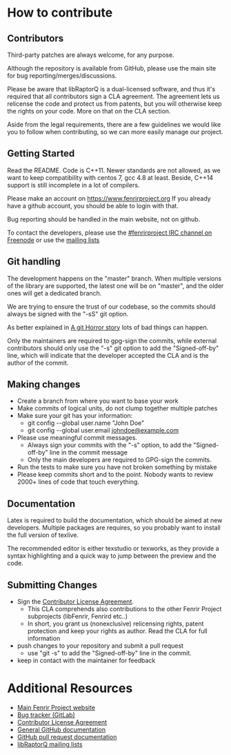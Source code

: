 # How to contribute

## Contributors

Third-party patches are always welcome, for any purpose.

Although the repository is available from GitHub, please
use the main site for bug reporting/merges/discussions.

Please be aware that libRaptorQ is a dual-licensed software,
and thus it's required that all contributors sign a CLA agreement.
The agreement lets us relicense the code and protect us from patents,
but you will otherwise keep the rights on your code. More on that
on the CLA section.


Aside from the legal requirements, there are a few guidelines
we would like you to follow when contributing, so we can more
easily manage our project.


## Getting Started

Read the README. Code is C++11. Newer standards are not allowed,
as we want to keep compatibility with centos 7, gcc 4.8 at least.
Beside, C++14 support is still incomplete in a lot of compilers.


Please make an account on https://www.fenrirproject.org
If you already have a github account, you should be able to login with that.

Bug reporting should be handled in the main website, not on github.

To contact the developers, please use the
[#fenrirproject IRC channel on Freenode](https://freenode.net) or use
the [mailing lists](https://www.fenrirproject.org/lists)


## Git handling

The development happens on the "master" branch.
When multiple versions of the library are supported,
the latest one will be on "master", and the older ones will get a
dedicated branch.

We are trying to ensure the trust of our codebase, so the commits
should always be signed with the "-sS" git option.

As better explained in [A git Horror story](https://mikegerwitz.com/papers/git-horror-story)
lots of bad things can happen.

Only the maintainers are required to gpg-sign the commits, while
external contributors should only use the "-s" git option to
add the "Signed-off-by" line, which will indicate that the
developer accepted the CLA and is the author of the commit.


## Making changes

* Create a branch from where you want to base your work
* Make commits of logical units, do not clump together multiple patches
* Make sure your git has your information:
  * git config --global user.name "John Doe"
  * git config --global user.email johndoe@example.com
* Please use meaningful commit messages.
  * Always sign your commits with the "-s" option, to add the "Signed-off-by" line in the commit message
  * Only the main developers are required to GPG-sign the commits.
* Run the tests to make sure you have not broken something by mistake
* Please keep commits short and to the point. Nobody wants to review 2000+ lines of code that touch everything.

## Documentation

Latex is required to build the documentation, which should be aimed at
new developers. Multiple packages are requires, so you probably
want to install the full version of texlive.

The recommended editor is either texstudio or texworks, as they
provide a syntax highlighting and a quick way to jump between the preview
and the code.



## Submitting Changes

* Sign the [Contributor License Agreement](https://www.fenrirproject.org/Fenrir/Fenrir_Project/wikis/CLA).
    * This CLA comprehends also contributions to the other Fenrir Project subprojects (libFenrir, Fenrird etc..)
    * In short, you grant us (nonexclusive) relicensing rights, patent protection and keep your rights as author. Read the CLA for full information
* push changes to your repository and submit a pull request
    * use "git -s" to add the "Signed-off-by" line in the commit.
* keep in contact with the maintainer for feedback


# Additional Resources

* [Main Fenrir Project website](https://www.fenrirproject.org)
* [Bug tracker (GitLab)](https://www.fenrirproject.org/Luker/libRaptorQ/issues)
* [Contributor License Agreement](https://www.fenrirproject.org/Fenrir/Fenrir_Project/wikis/CLA)
* [General GitHub documentation](https://help.github.com/)
* [GitHub pull request documentation](https://help.github.com/send-pull-requests/)
* [libRaptorQ mailing lists](https://www.fenrirproject.org/lists)

